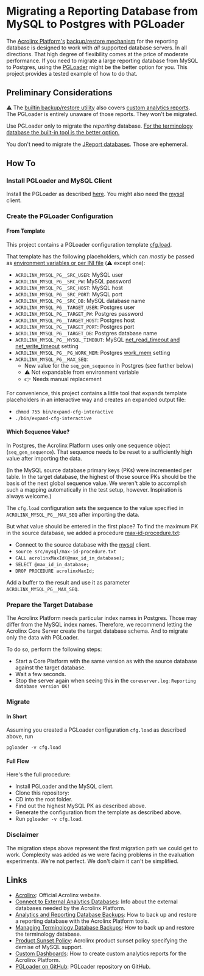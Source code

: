 Migrating a Reporting Database from MySQL to Postgres with PGLoader
================================================================================

The [Acrolinx Platform's][acrolinx] [backup/restore mechanism][acrolinx-docs-reporting-backups] for the reporting database is designed to work with _all_ supported database servers. In all directions.
That high degree of flexibility comes at the price of moderate performance.
If you need to migrate a large reporting database from MySQL to Postgres, using the [PGLoader][pgloader-github] might be the better option for you. 
This project provides a tested example of how to do that.

Preliminary Considerations
---------------------------
:warning: The [builtin backup/restore utility][acrolinx-docs-reporting-backups] also covers [custom analytics reports][acrolinx-docs-custom-analytics-dashboards]. 
The PGLoader is entirely unaware of those reports. 
They won't be migrated.

Use PGLoader only to migrate the _reporting_ database. 
[For the terminology database the built-in tool is the better option.][acrolinx-docs-terminology-backups]

You don't need to migrate the [JReport databases][acrolinx-docs-connect-external-dbs]. 
Those are ephemeral.

How To
--------
### Install PGLoader and MySQL Client

Install the PGLoader as described [here][pgloader-github-installation].
You might also need the [mysql][mysql-dev-docs-getting-started] client.

### Create the PGLoader Configuration

#### From Template

This project contains a PGLoader configuration template [cfg.load][src-cfg-template].

That template has the following placeholders, which can _mostly_ be passed as [environment variables or per INI file][pgloader-github-templating] (:warning: except one):
* `ACROLINX_MYSQL_PG__SRC_USER`: MySQL user
* `ACROLINX_MYSQL_PG__SRC_PW`: MySQL password
* `ACROLINX_MYSQL_PG__SRC_HOST`: MySQL host
* `ACROLINX_MYSQL_PG__SRC_PORT`: MySQL port
* `ACROLINX_MYSQL_PG__SRC_DB`: MySQL database name
* `ACROLINX_MYSQL_PG__TARGET_USER`: Postgres user
* `ACROLINX_MYSQL_PG__TARGET_PW`: Postgres password
* `ACROLINX_MYSQL_PG__TARGET_HOST`: Postgres host
* `ACROLINX_MYSQL_PG__TARGET_PORT`: Postgres port
* `ACROLINX_MYSQL_PG__TARGET_DB`: Postgres database name
* `ACROLINX_MYSQL_PG__MYSQL_TIMEOUT`: MySQL [net_read_timeout and net_write_timeout][mysql-docs-system-variables] setting
* `ACROLINX_MYSQL_PG__PG_WORK_MEM`: Postgres [work_mem][postgres-docs-resource-consumption] setting
* `ACROLINX_MYSQL_PG__MAX_SEQ`: 
  * New value for the `seq_gen_sequence` in Postgres (see further below)
  * :warning: Not expandable from environment variable
  * :point_right: Needs manual replacement

For convenience, this project contains a little tool that expands template placeholders in an interactive way and creates an expanded output file:
* `chmod 755 bin/expand-cfg-interactive`
* `./bin/expand-cfg-interactive`  
  
#### Which Sequence Value?

In Postgres, the Acrolinx Platform uses only one sequence object (`seq_gen_sequence`). 
That sequence needs to be reset to a sufficiently high value after importing the data. 

(In the MySQL source database primary keys (PKs) were incremented per table. 
In the target database, the highest of those source PKs should be the basis of the next global sequence value.
We weren't able to accomplish such a mapping automatically in the test setup, however. 
Inspiration is always welcome.)

The `cfg.load` configuration sets the sequence to the value specified in `ACROLINX_MYSQL_PG__MAX_SEQ` after importing the data.

But what value should be entered in the first place? 
To find the maximum PK in the source database, we added a procedure [max-id-procedure.txt][src-max-id-procedure]:
* Connect to the source database with the [mysql][mysql-dev-docs-getting-started] client.
* `source src/mysql/max-id-procedure.txt`
* `CALL acrolinxMaxId(@max_id_in_database);`
* `SELECT @max_id_in_database;`
* `DROP PROCEDURE acrolinxMaxId;`

Add a buffer to the result and use it as parameter `ACROLINX_MYSQL_PG__MAX_SEQ`.


### Prepare the Target Database

The Acrolinx Platform needs particular index names in Postgres.
Those may differ from the MySQL index names.
Therefore, we recommend letting the Acrolinx Core Server create the target database schema.
And to migrate only the data with PGLoader.

To do so, perform the following steps:
* Start a Core Platform with the same version as with the source database against the target database. 
* Wait a few seconds.
* Stop the server again when seeing this in the `coreserver.log`: `Reporting database version OK!` 

### Migrate

#### In Short
Assuming you created a PGLoader configuration `cfg.load` as described above, run 

```pgloader -v cfg.load```

#### Full Flow
Here's the full procedure:
* Install PGLoader and the MySQL client.
* Clone this repository:
* CD into the root folder.
* Find out the highest MySQL PK as described above.
* Generate the configuration from the template as described above.
* Run `pgloader -v cfg.load`.

### Disclaimer

The migration steps above represent the first migration path we could get to work.
Complexity was added as we were facing problems in the evaluation experiments.
We're not perfect.
We don't claim it can't be simplified.  



Links
------
* [Acrolinx]: Official Acrolinx website.
* [Connect to External Analytics Databases][acrolinx-docs-connect-external-dbs]: Info about the external databases needed by the Acrolinx Platform.
* [Analytics and Reporting Database Backups][acrolinx-docs-reporting-backups]: How to back up and restore a reporting database with the Acrolinx Platform tools.
* [Managing Terminology Database Backups][acrolinx-docs-terminology-backups]: How to back up and restore the terminology database.
* [Product Sunset Policy][acrolinx-docs-sunset-policy]: Acrolinx product sunset policy specifying the demise of MySQL support.
* [Custom Dashboards][acrolinx-docs-custom-analytics-dashboards]: How to create custom analytics reports for the Acrolinx Platform.
* [PGLoader on GitHub][pgloader-github]: PGLoader repository on GitHub.

[acrolinx]: https://www.acrolinx.com/
[acrolinx-docs-connect-external-dbs]: https://docs.acrolinx.com/coreplatform/latest/en/acrolinx-on-premise-only/external-databases/connect-to-external-analytics-databases
[acrolinx-docs-custom-analytics-dashboards]: https://docs.acrolinx.com/coreplatform/latest/en/advanced/analytics-configurations/custom-dashboards
[acrolinx-docs-reporting-backups]: https://docs.acrolinx.com/coreplatform/latest/en/acrolinx-on-premise-only/external-databases/analytics-and-reporting-database-backups
[acrolinx-docs-sunset-policy]: https://docs.acrolinx.com/coreplatform/latest/en/compatibility/product-sunset-policy
[acrolinx-docs-terminology-backups]: https://docs.acrolinx.com/coreplatform/latest/en/acrolinx-on-premise-only/external-databases/managing-terminology-database-backups
[mysql-dev-docs-getting-started]: https://dev.mysql.com/doc/mysql-getting-started/en/
[mysql-docs-system-variables]: https://dev.mysql.com/doc/refman/5.7/en/server-system-variables.html
[pgloader-github]: https://github.com/dimitri/pgloader
[pgloader-github-installation]: https://github.com/dimitri/pgloader#install
[pgloader-github-templating]: https://pgloader.readthedocs.io/en/latest/pgloader.html?highlight=ini#templating-with-mustache
[postgres-docs-resource-consumption]: https://www.postgresql.org/docs/10/runtime-config-resource.html
[src-cfg-template]: https://github.com/acrolinx/mysql-to-postgres-migration-with-pgloader/blob/main/src/templates/cfg.load
[src-max-id-procedure]: https://github.com/acrolinx/mysql-to-postgres-migration-with-pgloader/blob/main/src/mysql/max-id-procedure.txt
